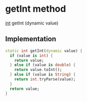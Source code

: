 


# getInt method








[int](https://api.flutter.dev/flutter/dart-core/int-class.html) getInt
(dynamic value)








## Implementation

```dart
static int getInt(dynamic value) {
  if (value is int) {
    return value;
  } else if (value is double) {
    return value.toInt();
  } else if (value is String) {
    return int.tryParse(value);
  }
  return value;
}
```







